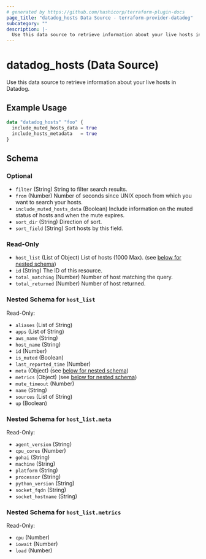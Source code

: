 ```yaml
---
# generated by https://github.com/hashicorp/terraform-plugin-docs
page_title: "datadog_hosts Data Source - terraform-provider-datadog"
subcategory: ""
description: |-
  Use this data source to retrieve information about your live hosts in Datadog.
---
```


# datadog_hosts (Data Source)

Use this data source to retrieve information about your live hosts in Datadog.

## Example Usage

```terraform
data "datadog_hosts" "foo" {
  include_muted_hosts_data = true
  include_hosts_metadata   = true
}
```

<!-- schema generated by tfplugindocs -->
## Schema

### Optional

- `filter` (String) String to filter search results.
- `from` (Number) Number of seconds since UNIX epoch from which you want to search your hosts.
- `include_muted_hosts_data` (Boolean) Include information on the muted status of hosts and when the mute expires.
- `sort_dir` (String) Direction of sort.
- `sort_field` (String) Sort hosts by this field.

### Read-Only

- `host_list` (List of Object) List of hosts (1000 Max). (see [below for nested schema](#nestedatt--host_list))
- `id` (String) The ID of this resource.
- `total_matching` (Number) Number of host matching the query.
- `total_returned` (Number) Number of host returned.

<a id="nestedatt--host_list"></a>
### Nested Schema for `host_list`

Read-Only:

- `aliases` (List of String)
- `apps` (List of String)
- `aws_name` (String)
- `host_name` (String)
- `id` (Number)
- `is_muted` (Boolean)
- `last_reported_time` (Number)
- `meta` (Object) (see [below for nested schema](#nestedobjatt--host_list--meta))
- `metrics` (Object) (see [below for nested schema](#nestedobjatt--host_list--metrics))
- `mute_timeout` (Number)
- `name` (String)
- `sources` (List of String)
- `up` (Boolean)

<a id="nestedobjatt--host_list--meta"></a>
### Nested Schema for `host_list.meta`

Read-Only:

- `agent_version` (String)
- `cpu_cores` (Number)
- `gohai` (String)
- `machine` (String)
- `platform` (String)
- `processor` (String)
- `python_version` (String)
- `socket_fqdn` (String)
- `socket_hostname` (String)


<a id="nestedobjatt--host_list--metrics"></a>
### Nested Schema for `host_list.metrics`

Read-Only:

- `cpu` (Number)
- `iowait` (Number)
- `load` (Number)
